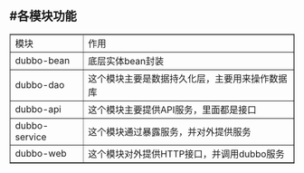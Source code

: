 <!-- 项目结构 -->
<!DOCTYPE html>
<html>
<head>
	<title></title>
</head>
<body>
    <h2>#各模块功能</h2>
	<table border="1px">
		<tr>
			<td>模块</td>
			<td>作用</td>
		</tr>
		<tr>
			<td>dubbo-bean</td>
			<td>底层实体bean封装</td>
		</tr>
		<tr>
			<td>dubbo-dao</td>
			<td>这个模块主要是数据持久化层，主要用来操作数据库</td>
		</tr>
		<tr>
			<td>dubbo-api</td>
			<td>这个模块主要提供API服务，里面都是接口</td>
		</tr>
		<tr>
			<td>dubbo-service</td>
			<td>这个模块通过暴露服务，并对外提供服务</td>
		</tr>
		<tr>
			<td>dubbo-web</td>
			<td>这个模块对外提供HTTP接口，并调用dubbo服务</td>
		</tr>
	</table>
</body>
</html>
